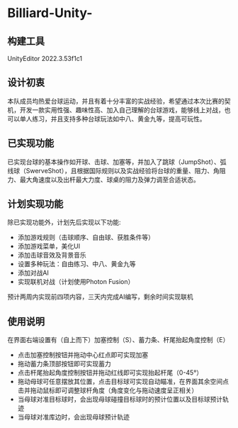 # Billiard-Unity-
## 构建工具
UnityEditor 2022.3.53f1c1
## 设计初衷
本队成员均热爱台球运动，并且有着十分丰富的实战经验，希望通过本次比赛的契机，开发一款实用性强、趣味性高、加入自己理解的台球游戏，能够线上对战，也可以单人练习，并且支持多种台球玩法如中八、黄金九等，提高可玩性。
## 已实现功能
已实现台球的基本操作如开球、击球、加塞等，并加入了跳球（JumpShot）、弧线球（SwerveShot），且根据国际规则以及实战经验将台球的重量、阻力、角阻力、最大角速度以及出杆最大力度、球桌的阻力及弹力调至合适状态。
## 计划实现功能
除已实现功能外，计划先后实现以下功能:
* 添加游戏规则（击球顺序、自由球、获胜条件等）
* 添加游戏菜单，美化UI
* 添加击球音效及背景音乐
* 设置多种玩法：自由练习、中八、黄金九等
* 添加对战AI
* 实现联机对战（计划使用Photon Fusion）

预计两周内实现前四项内容，三天内完成AI编写，剩余时间实现联机
## 使用说明
在界面右端设置有（自上而下）加塞控制（S）、蓄力条、杆尾抬起角度控制（E）
* 点击加塞控制按钮并拖动中心红点即可实现加塞
* 拖动蓄力条顶部按钮即可实现蓄力
* 点击杆尾抬起角度控制按钮并拖动红线即可实现抬起杆尾（0-45°）
* 拖动母球可任意摆放其位置，点击目标球可实现自动瞄准，在界面其余空间点击并拖动鼠标即可调整球杆角度（角度变化与拖动速度呈正相关）
* 当母球对准目标球时，会出现母球碰撞目标球时的预计位置以及目标球预计轨迹
* 当母球对准库边时，会出现母球预计轨迹
